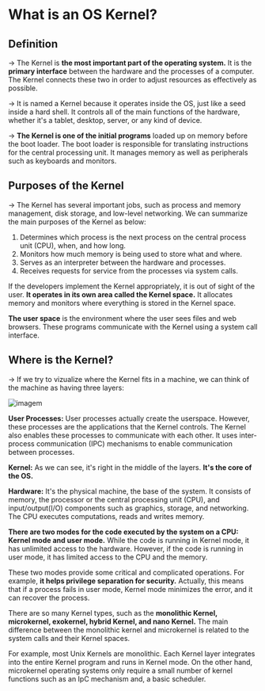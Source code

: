 # What is an OS Kernel?

## Definition

-> The Kernel is **the most important part of the operating system.** It is the **primary interface** between the hardware and the processes of a computer. The Kernel connects these two in order to adjust resources as effectively as possible.

-> It is named a Kernel because it operates inside the OS, just like a seed inside a hard shell. It controls all of the main functions of the hardware, whether it's a tablet, desktop, server, or any kind of device.

-> **The Kernel is one of the initial programs** loaded up on memory before the boot loader. The boot loader is responsible for translating instructions for the central processing unit. It manages memory as well as peripherals such as keyboards and monitors.

## Purposes of the Kernel

-> The Kernel has several important jobs, such as process and memory management, disk storage, and low-level networking. We can summarize the main purposes of the Kernel as below:

   1. Determines which process is the next process on the central process unit (CPU), when, and how long.
   2. Monitors how much memory is being used to store what and where.
   3. Serves as an interpreter between the hardware and processes.
   4. Receives requests for service from the processes via system calls.

If the developers implement the Kernel appropriately, it is out of sight of the user. **It operates in its own area called the Kernel space.** It allocates memory and monitors where everything is stored in the Kernel space.

**The user space** is the environment where the user sees files and web browsers. These programs communicate with the Kernel using a system call interface.

## Where is the Kernel?

-> If we try to vizualize where the Kernel fits in a machine, we can think of the machine as having three layers:

![imagem](https://user-images.githubusercontent.com/78042197/153772972-2acc086d-0d5d-496b-813b-7cc0fff3a8ee.png)

**User Processes:** User processes actually create the userspace. However, these processes are the applications that the Kernel controls. The Kernel also enables these processes to communicate with each other. It uses inter-process communication (IPC) mechanisms to enable communication between processes.

**Kernel:** As we can see, it's right in the middle of the layers. **It's the core of the OS.**

**Hardware:** It's the physical machine, the base of the system. It consists of memory, the processor or the central processing unit (CPU), and input/output(I/O) components such as graphics, storage, and networking. The CPU executes computations, reads and writes memory.

**There are two modes for the code executed by the system on a CPU: Kernel mode and user mode.** While the code is running in Kernel mode, it has unlimited access to the hardware. However, if the code is running in user mode, it has limited access to the CPU and the memory.

These two modes provide some critical and complicated operations. For example, **it helps privilege separation for security.** Actually, this means that if a process fails in user mode, Kernel mode minimizes the error, and it can recover the process.

There are so many Kernel types, such as the **monolithic Kernel, microkernel, exokernel, hybrid Kernel, and nano Kernel.** The main difference between the monolithic kernel and microkernel is related to the system calls and their Kernel spaces.

For example, most Unix Kernels are monolithic. Each Kernel layer integrates into the entire Kernel program and runs in Kernel mode. On the other hand, microkernel operating systems only require a small number of kernel functions such as an IpC mechanism and, a basic scheduler.
